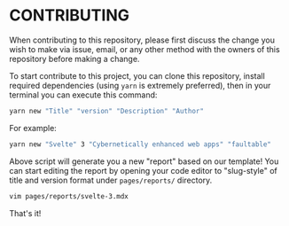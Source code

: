 # CONTRIBUTING

When contributing to this repository, please first discuss the change you wish to make via issue, email,
or any other method with the owners of this repository before making a change.

To start contribute to this project, you can clone this repository, install required dependencies
(using `yarn` is extremely preferred), then in your terminal you can execute this command:

```bash
yarn new "Title" "version" "Description" "Author"
```

For example:

```bash
yarn new "Svelte" 3 "Cybernetically enhanced web apps" "faultable"
```

Above script will generate you a new "report" based on our template! You can start editing the
report by opening your code editor to "slug-style" of title and version format under `pages/reports/`
directory.

```bash
vim pages/reports/svelte-3.mdx
```

That's it!
